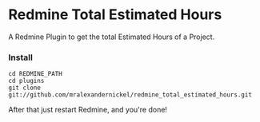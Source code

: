 Redmine Total Estimated Hours
=============================

A Redmine Plugin to get the total Estimated Hours of a Project.

### Install

    cd REDMINE_PATH
    cd plugins
    git clone git://github.com/mralexandernickel/redmine_total_estimated_hours.git

After that just restart Redmine, and you're done!